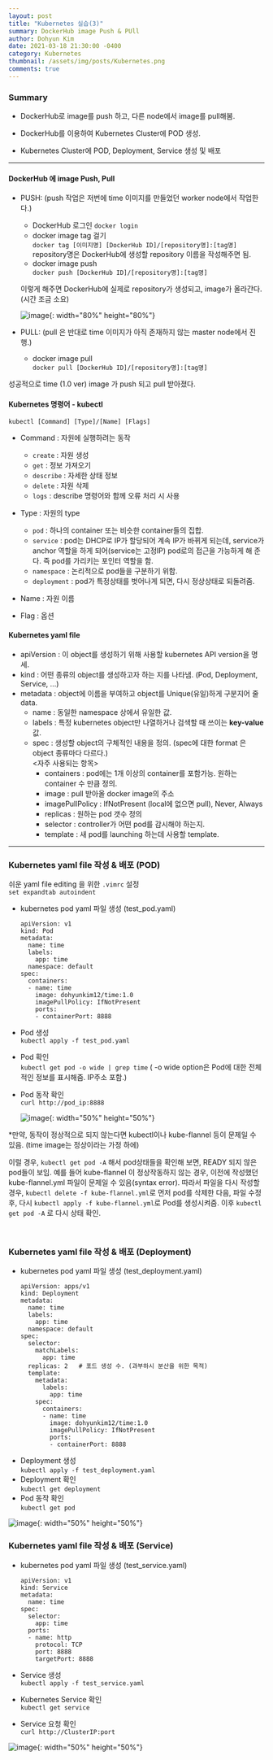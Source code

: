 ```yaml
---
layout: post
title: "Kubernetes 실습(3)"
summary: DockerHub image Push & PUll
author: Dohyun Kim
date: 2021-03-18 21:30:00 -0400
category: Kubernetes
thumbnail: /assets/img/posts/Kubernetes.png
comments: true
---
```


### Summary

- DockerHub로 image를 push 하고, 다른 node에서 image를 pull해봄.  

- DockerHub를 이용하여 Kubernetes Cluster에 POD 생성.

- Kubernetes Cluster에 POD, Deployment, Service 생성 및 배포

---

#### DockerHub 에 image Push, Pull
- PUSH: (push 작업은 저번에 time 이미지를 만들었던 worker node에서 작업한다.)
    + DockerHub 로그인 ```docker login```
    + docker image tag 걸기  
        ```docker tag [이미지명] [DockerHub ID]/[repository명]:[tag명]```  
        repository명은 DockerHub에 생성할 repository 이름을 작성해주면 됨.
    + docker image push  
        ```docker push [DockerHub ID]/[repository명]:[tag명]```

    이렇게 해주면 DockerHub에 실제로 repository가 생성되고, image가 올라간다. (시간 조금 소요)

    ![image](https://user-images.githubusercontent.com/72643027/112596257-eaa1d600-8e4e-11eb-83a6-50e985351678.png){: width="80%" height="80%"}

- PULL: (pull 은 반대로 time 이미지가 아직 존재하지 않는 master node에서 진행.)  
    + docker image pull  
        ```docker pull [DockerHub ID]/[repository명]:[tag명]```

성공적으로 time (1.0 ver) image 가 push 되고 pull 받아졌다.

#### Kubernetes 명령어 - kubectl
```kubectl [Command] [Type]/[Name] [Flags]```  
- Command : 자원에 실행하려는 동작
    + ```create``` : 자원 생성
    + ```get``` : 정보 가져오기
    + ```describe``` : 자세한 상태 정보
    + ```delete``` : 자원 삭제 
    + ```logs``` : describe 명령어와 함께 오류 처리 시 사용

- Type : 자원의 type
    + ```pod``` : 하나의 container 또는 비슷한 container들의 집합.
    + ```service``` : pod는 DHCP로 IP가 할당되어 계속 IP가 바뀌게 되는데, service가 anchor 역할을 하게 되어(service는 고정IP) pod로의 접근을 가능하게 해 준다. 즉 pod를 가리키는 포인터 역할을 함.
    + ```namespace``` : 논리적으로 pod들을 구분하기 위함.
    + ```deployment``` : pod가 특정상태를 벗어나게 되면, 다시 정상상태로 되돌려줌.

- Name : 자원 이름
- Flag : 옵션


#### Kubernetes yaml file
- apiVersion : 이 object를 생성하기 위해 사용할 kubernetes API version을 명세.
- kind : 어떤 종류의 object를 생성하고자 하는 지를 나타냄. (Pod, Deployment, Service, ...)
- metadata : object에 이름을 부여하고 object를 Unique(유일)하게 구분지어 줄 data.
    + name : 동일한 namespace 상에서 유일한 값.
    + labels : 특정 kubernetes object만 나열하거나 검색할 때 쓰이는 **key-value** 값.
    + spec : 생성할 object의 구체적인 내용을 정의. (spec에 대한 format 은 object 종류마다 다르다.)  
        <자주 사용되는 항목>
        - containers : pod에는 1개 이상의 container를 포함가능. 원하는 container 수 만큼 정의.
        - image : pull 받아올 docker image의 주소
        - imagePullPolicy : IfNotPresent (local에 없으면 pull), Never, Always
        - replicas : 원하는 pod 갯수 정의
        - selector : controller가 어떤 pod를 감시해야 하는지.
        - template : 새 pod를 launching 하는데 사용할 template.

---

### Kubernetes yaml file 작성 & 배포 (POD)

쉬운 yaml file editing 을 위한 ```.vimrc``` 설정  
```set expandtab autoindent```

- kubernetes pod yaml 파일 생성 (test_pod.yaml)  
    ```
    apiVersion: v1
    kind: Pod
    metadata:
      name: time
      labels:
        app: time
      namespace: default
    spec:
      containers:
      - name: time
        image: dohyunkim12/time:1.0
        imagePullPolicy: IfNotPresent
        ports:
        - containerPort: 8888
    ```

- Pod 생성  
    ```kubectl apply -f test_pod.yaml```
- Pod 확인  
    ```kubectl get pod -o wide | grep time``` ( -o wide option은 Pod에 대한 전체적인 정보를 표시해줌. IP주소 포함.)
- Pod 동작 확인  
    ```curl http://pod_ip:8888```

    ![image](https://user-images.githubusercontent.com/72643027/112599183-f099b600-8e52-11eb-8509-eb3f71db680e.png){: width="50%" height="50%"}


*만약, 동작이 정상적으로 되지 않는다면 kubectl이나 kube-flannel 등이 문제일 수 있음. (time image는 정상이라는 가정 하에)

이럴 경우, ```kubectl get pod -A``` 해서 pod상태들을 확인해 보면, READY 되지 않은 pod들이 보임. 예를 들어 kube-flannel 이 정상작동하지 않는 경우, 이전에 작성했던 kube-flannel.yml 파일이 문제일 수 있음(syntax error). 따라서 파일을 다시 작성할 경우, ```kubectl delete -f kube-flannel.yml```로 먼저 pod를 삭제한 다음, 파일 수정 후, 다시 ```kubectl apply -f kube-flannel.yml```로 Pod를 생성시켜줌. 이후 ```kubectl get pod -A``` 로 다시 상태 확인.

<br/>

### Kubernetes yaml file 작성 & 배포 (Deployment)
- kubernetes pod yaml 파일 생성 (test_deployment.yaml)
    ``` 
    apiVersion: apps/v1 
    kind: Deployment 
    metadata: 
      name: time 
      labels: 
        app: time 
      namespace: default 
    spec: 
      selector: 
        matchLabels:
          app: time
      replicas: 2   # 포드 생성 수. (과부하시 분산을 위한 목적)
      template:
        metadata:
          labels:
            app: time
        spec:
          containers:
          - name: time
            image: dohyunkim12/time:1.0
            imagePullPolicy: IfNotPresent
            ports:
            - containerPort: 8888
    ```
- Deployment 생성  
    ```kubectl apply -f test_deployment.yaml```
- Deployment 확인  
    ```kubectl get deployment```
- Pod 동작 확인  
    ```kubectl get pod```

![image](https://user-images.githubusercontent.com/72643027/112600741-eaa4d480-8e54-11eb-8bd8-5d7da1fb172c.png){: width="50%" height="50%"}

### Kubernetes yaml file 작성 & 배포 (Service)
- kubernetes pod yaml 파일 생성 (test_service.yaml)  
    ```
    apiVersion: v1
    kind: Service
    metadata:
      name: time
    spec:
      selector:
        app: time
      ports:
      - name: http
        protocol: TCP
        port: 8888
        targetPort: 8888
    ```

- Service 생성  
    ```kubectl apply -f test_service.yaml```
- Kubernetes Service 확인  
    ```kubectl get service```
- Service 요청 확인  
    ```curl http://ClusterIP:port```

![image](https://user-images.githubusercontent.com/72643027/112601310-a6fe9a80-8e55-11eb-9b42-23c6eb7f52a0.png){: width="50%" height="50%"}



